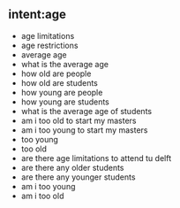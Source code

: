 ## intent:age
- age limitations
- age restrictions
- average age
- what is the average age
- how old are people
- how old are students
- how young are people
- how young are students
- what is the average age of students
- am i too old to start my masters
- am i too young to start my masters
- too young 
- too old 
- are there age limitations to attend tu delft
- are there any older students
- are there any younger students
- am i too young
- am i too old

